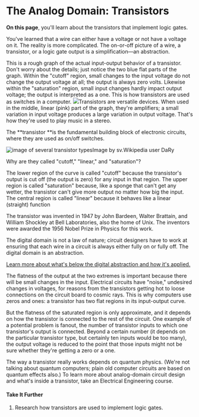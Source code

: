 # The Analog Domain: Transistors

**On this page**, you'll learn about the transistors that implement logic gates.

You've learned that a wire can either have a voltage or not have a voltage on it. The reality is more complicated. The on-or-off picture of a wire, a transistor, or a logic gate output is a simplification—an abstraction.

This is a rough graph of the actual input-output behavior of a transistor. Don't worry about the details; just notice the two blue flat parts of the graph. Within the "cutoff" region, small changes to the input voltage do not change the output voltage at all; the output is always zero volts. Likewise within the "saturation" region, small input changes hardly impact output voltage; the output is interpreted as a one. This is how transistors are used as switches in a computer. ![](https://bjc.edc.org/bjc-r/img/6-computers/transistor-curve.png)Transistors are versatile devices. When used in the middle, linear \(pink\) part of the graph, they're amplifiers; a small variation in input voltage produces a large variation in output voltage. That's how they're used to play music in a stereo.

The **transistor **is the fundamental building block of electronic circuits, where they are used as on/off switches.

![](https://bjc.edc.org/bjc-r/img/6-computers/transistors.jpg "image of several transistor types")Image by sv.Wikipedia user DaRy

Why are they called "cutoff," "linear," and "saturation"?

The lower region of the curve is called "cutoff" because the transistor's output is cut off \(the output is zero\) for any input in that region. The upper region is called "saturation" because, like a sponge that can't get any wetter, the transistor can't give more output no matter how big the input. The central region is called "linear" because it behaves like a linear \(straight\) function

The transistor was invented in 1947 by John Bardeen, Walter Brattain, and William Shockley at Bell Laboratories, also the home of Unix. The inventors were awarded the 1956 Nobel Prize in Physics for this work.

The digital domain is not a law of nature; circuit designers have to work at ensuring that each wire in a circuit is always either fully on or fully off. The digital domain is an abstraction.

[Learn more about what's below the digital abstraction and how it's applied.](https://bjc.edc.org/bjc-r/cur/programming/6-computers/1-abstraction/10-analog.html?topic=nyc_bjc%2F6-how-computers-work.topic#hint-digital-abstraction)

The flatness of the output at the two extremes is important because there will be small changes in the input. Electrical circuits have "noise," undesired changes in voltages, for reasons from the transistors getting hot to loose connections on the circuit board to cosmic rays. This is why computers use zeros and ones: a transistor has two flat regions in its input-output curve.

But the flatness of the saturated region is only approximate, and it depends on how the transistor is connected to the rest of the circuit. One example of a potential problem is fanout, the number of transistor inputs to which one transistor's output is connected. Beyond a certain number \(it depends on the particular transistor type, but certainly ten inputs would be too many\), the output voltage is reduced to the point that those inputs might not be sure whether they're getting a zero or a one.

The way a transistor really works depends on quantum physics. \(We're not talking about quantum computers; plain old computer circuits are based on quantum effects also.\) To learn more about analog-domain circuit design and what's inside a transistor, take an Electrical Engineering course.

#### Take It Further

1. Research how transistors are used to implement logic gates.



